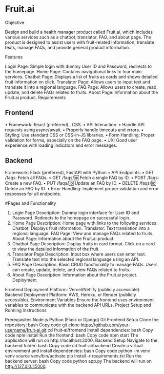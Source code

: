 # Fruit.ai


Objective

Design and build a health manager product called Fruit.ai, which includes various services such as a chatbot, translator, FAQ, and about page. The product is designed to assist users with fruit-related information, translate texts, manage FAQs, and provide general product information.

Features

Login Page: Simple login with dummy User ID and Password, redirects to the homepage.
Home Page: Contains navigational links to four main services.
Chatbot Page: Displays a list of fruits as cards and shows detailed fruit information on click.
Translator Page: Allows users to input text and translate it into a regional language.
FAQ Page: Allows users to create, read, update, and delete FAQs related to fruits.
About Page: Information about the Fruit.ai product.
Requirements

## Frontend
• Framework: React (preferred) , CSS.
• API Interaction:
    • Handle API requests using async/await.
    • Properly handle timeouts and errors.
• Styling: Use standard CSS or CSS-in-JS libraries.
• Form Handling: Proper validation for forms, especially on the FAQ page.
• UX: Good user experience with loading indicators and error messages.


## Backend

Framework: Flask (preferred), FastAPI with Python
• API Endpoints:
    • GET /faqs: Fetch all FAQs.
    • GET /faqs/:id: Fetch a single FAQ by ID.
    • POST /faqs: Create a new FAQ.
    • PUT /faqs/:id: Update an FAQ by ID.
    • DELETE /faqs/:id: Delete an FAQ by ID.
• Error Handling: Implement proper validation and error responses for all endpoints.


#Pages and Functionality

1. Login Page
Description: Dummy login interface for User ID and Password. Redirects to the homepage on successful login.
2. Home Page
Description: Home page with links to the following services:
Chatbot: Displays fruit information.
Translator: Text translation into a regional language.
FAQ Page: View and manage FAQs related to fruits.
About Page: Information about the Fruit.ai product.
3. Chatbot Page
Description:
Display fruits in card format.
Click on a card to view the detailed information of the fruit.
4. Translator Page
Description:
Input box where users can enter text.
Translate text into the selected regional language using an API.
5. FAQ Page
Description:
Basic CRUD functionality to manage FAQs.
Users can create, update, delete, and view FAQs related to fruits.
6. About Page
Description:
Information about the Fruit.ai project.
Deployment

Frontend Deployment
Platform: Vercel/Netlify (publicly accessible).
Backend Deployment
Platform: AWS, Heroku, or Render (publicly accessible).
Environment Variables
Ensure the frontend uses environment variables to communicate with the backend API URLs.
Project Setup and Running Instructions

Prerequisites
Node.js
Python (Flask or Django)
Git
Frontend Setup
Clone the repository:
bash
Copy code
git clone https://github.com/your-username/fruit-ai.git
cd fruit-ai/frontend
Install dependencies:
bash
Copy code
npm install
Run the frontend:
bash
Copy code
npm start
The application will run on http://localhost:3000.
Backend Setup
Navigate to the backend folder:
bash
Copy code
cd fruit-ai/backend
Create a virtual environment and install dependencies:
bash
Copy code
python -m venv venv
source venv/bin/activate
pip install -r requirements.txt
Run the backend server:
bash
Copy code
python app.py
The backend will run on http://127.0.0.1:5000.

